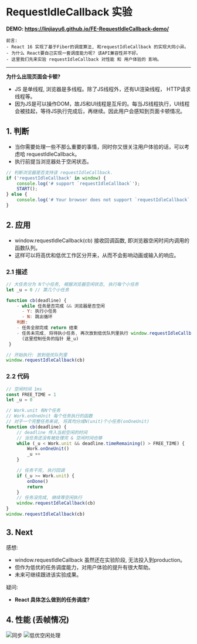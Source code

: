 # RequestIdleCallback 实验

**DEMO: https://linjiayu6.github.io/FE-RequestIdleCallback-demo/**

```
前言: 
- React 16 实现了基于Fiber的调度算法, 和requestIdleCallback 的实现大同小异。
- 为什么 React要自己实现一套调度能力呢? 该API兼容性并不好。
- 这里我们先来实验 requestIdleCallback 对性能 和 用户体验的 影响。
```

<hr/>


**为什么出现页面会卡顿?**
- JS 是单线程, 浏览器是多线程。除了JS线程外，还有UI渲染线程， HTTP请求线程等。
- 因为JS是可以操作DOM，故JS和UI线程是互斥的。每当JS线程执行，UI线程会被挂起，等待JS执行完成后，再继续。因此用户会感知到页面卡顿情况。

## 1. 判断
- 当你需要处理一些不那么重要的事情，同时你又很关注用户体验的话，可以考虑哈 requestIdleCallback。
- 执行前提当浏览器处于空闲状态。

```javascript
// 判断浏览器是否支持该 requestIdleCallback.
if ('requestIdleCallback' in window) {
    console.log('# support `requestIdleCallback`');
    START();
} else {
    console.log('# Your browser does not support `requestIdleCallback`, please try latest Chrome.');
}
```

## 2. 应用
- window.requestIdleCallback(cb) 接收回调函数, 即浏览器空闲时间内调用的函数队列。
- 这样可以将高优和低优工作区分开来，从而不会影响动画或输入的响应。

### 2.1 描述
```javascript
// 大任务分为 N个小任务, 根据浏览器空闲状态, 执行每个小任务
let _u = 0 // 第几个小任务

function cb(deadline) {
    - while 任务是否完成 && 浏览器是否空闲
      - Y: 执行小任务
      - N: 跳出循环
    判断: 
    - 任务全部完成 return 结束
    - 任务未完成, 将待执小任务, 再次放到低优队列里执行 window.requestIdleCallback(cb)
      (这里控制任务的指针 是_u)
 }

// 开始执行: 放到低优队列里
window.requestIdleCallback(cb)
```

### 2.2 代码
```javascript
// 空闲时间 1ms
const FREE_TIME = 1
let _u = 0

// Work.unit 有N个任务
// Work.onOneUnit 每个任务执行的函数
// 对于一个完整任务来说, 将其均分成N(unit)个小任务(onOneUnit)
function cb(deadline) {
    // deadline 传入当前空闲的时间
    // 当任务还没有被处理完 & 空闲时间也够
    while (_u < Work.unit && deadline.timeRemaining() > FREE_TIME) {
        Work.onOneUnit()
        _u ++
    }

    // 任务干完, 执行回调
    if (_u >= Work.unit) {
        onDone()
        return
    }
    // 任务没完成, 继续等空闲执行
    window.requestIdleCallback(cb)
}
window.requestIdleCallback(cb)
```

## 3. Next
感想:
- window.requestIdleCallback 虽然还在实验阶段, 无法投入到production。
- 但作为低优的任务调度能力，对用户体验的提升有很大帮助。
- 未来可继续跟进该实验成果。

疑问:
- **React 具体怎么做到的任务调度?**

## 4. 性能 (丢帧情况)
![同步](https://user-images.githubusercontent.com/13708045/94146066-fdd6e780-fea5-11ea-8f1e-54d378c49f74.jpg)
![低优空闲处理](https://user-images.githubusercontent.com/13708045/94146071-ffa0ab00-fea5-11ea-80ab-3627e026e241.jpg)

